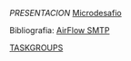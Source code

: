 _PRESENTACION_
[Microdesafio](https://docs.google.com/presentation/d/e/2PACX-1vSIGotL4kNsKWr34WuO11kaTMbowocHU-Wl6DItUct0IUb0_vCAYFqHAX5EVX5wMQ/pub?start=false&loop=false&delayms=3000)


Bibliografia:
[AirFlow SMTP](https://airflow.apache.org/docs/apache-airflow/stable/howto/email-config.html)

[TASKGROUPS](https://jashbhatt776.medium.com/organize-airflow-dags-with-task-groups-627f5b6f1098) 

